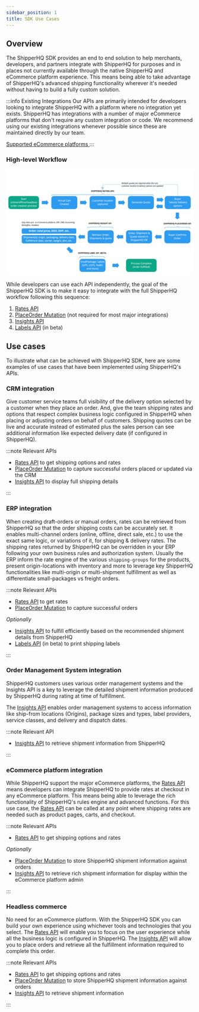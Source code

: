 ```yaml
---
sidebar_position: 1
title: SDK Use Cases
---
```


## Overview

The ShipperHQ SDK provides an end to end solution to help merchants, developers, and partners integrate with ShipperHQ for purposes and in places not currently available through the native ShipperHQ and eCommerce platform experience. This means being able to take advantage of ShipperHQ's advanced shipping functionality wherever it's needed without having to build a fully custom solution.

:::info Existing Integrations
Our APIs are primarily intended for developers looking to integrate ShipperHQ with a platform where no integration yet exists. ShipperHQ has integrations with a number of major eCommerce platforms that don't require any custom integration or code. We recommend using our existing integrations whenever possible since these are maintained directly by our team.

[Supported eCommerce platforms <i class="fa fa-arrow-right"></i>](https://shipperhq.com/marketplace#solutions_integrator)
:::

### High-level Workflow
![High Level ShipperHQ processes and API](./sdk-main-processes-and-api.jpg)

While developers can use each API independently, the goal of the ShipperHQ SDK is to make it easy to integrate with the full ShipperHQ workflow following this sequence:
  1. [Rates API](rates/overview.md)
  2. [PlaceOrder Mutation](insights/place-order.md) (not required for most major integrations)
  3. [Insights API](insights/overview.md)
  4. [Labels API](labels/overview.md) (in beta)

## Use cases

To illustrate what can be achieved with ShipperHQ SDK, here are some examples of use cases that have been implemented using ShipperHQ's APIs.

### CRM integration

Give customer service teams full visibility of the delivery option selected by a customer when they place an order. And, give the team shipping rates and options that respect complex business logic configured in ShipperHQ when placing or adjusting orders on behalf of customers. Shipping quotes can be live and accurate instead of estimated plus the sales person can see additional information like expected delivery date (if configured in ShipperHQ).

:::note Relevant APIs

* [Rates API](rates/overview.md) to get shipping options and rates
* [PlaceOrder Mutation](insights/place-order.md) to capture successful orders placed or updated via the CRM
* [Insights API](insights/overview.md) to display full shipping details

:::

### ERP integration

When creating draft-orders or manual orders, rates can be retrieved from ShipperHQ so that the order shipping costs can be accurately set. It enables multi-channel orders (online, offline, direct sale, etc.) to use the exact same logic, or variations of it, for shipping & delivery rates. The shipping rates returned by ShipperHQ can be overridden in your ERP following your own business rules and authorization system. Usually the ERP inform the rate engine of the various `shipping-groups` for the products, present origin-locations with inventory and more to leverage key ShipperHQ functionalities like multi-origin or multi-shipment fulfillment as well as differentiate small-packages vs freight orders.

:::note Relevant APIs

* [Rates API](rates/overview.md) to get rates
* [PlaceOrder Mutation](insights/place-order.md) to capture successful orders

*Optionally*
* [Insights API](insights/overview.md) to fulfill efficiently based on the recommended shipment details from ShipperHQ
* [Labels API](labels/overview.md) (in beta) to print shipping labels

:::

### Order Management System integration

ShipperHQ customers uses various order management systems and the Insights API is a key to leverage the detailed shipment information produced by ShipperHQ during rating at time of fulfillment.

The [Insights API](insights/overview.md) enables order management systems to access information like ship-from locations (Origins), package sizes and types, label providers, service classes, and delivery and dispatch dates.

:::note Relevant API

* [Insights API](insights/overview.md) to retrieve shipment information from ShipperHQ

:::

### eCommerce platform integration

While ShipperHQ support the major eCommerce platforms, the [Rates API](rates/overview.md) means developers can integrate ShipperHQ to provide rates at checkout in any eCommerce platform. This means being able to leverage the rich functionality of ShipperHQ's rules engine and advanced functions. For this use case, the [Rates API](rates/overview.md) can be called at any point where shipping rates are needed such as product pages, carts, and checkout.

:::note Relevant APIs

* [Rates API](rates/overview.md) to get shipping options and rates

*Optionally*
* [PlaceOrder Mutation](insights/place-order.md) to store ShipperHQ shipment information against orders
* [Insights API](insights/overview.md) to retrieve rich shipment information for display within the eCommerce platform admin

:::

### Headless commerce

No need for an eCommerce platform. With the ShipperHQ SDK you can build your own experience using whichever tools and technologies that you select. The [Rates API](rates/overview.md) will enable you to focus on the user experience while all the business logic is configured in ShipperHQ. The [Insights API](insights/overview.md) will allow you to place orders and retrieve all the fulfillment information required to complete this order.

:::note Relevant APIs

* [Rates API](rates/overview.md) to get shipping options and rates
* [PlaceOrder Mutation](insights/place-order.md) to store ShipperHQ shipment information against orders
* [Insights API](insights/overview.md) to retrieve shipment information

:::
